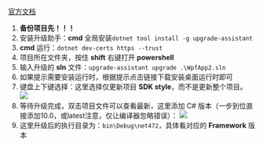 [官方文档](https://dotnet.microsoft.com/zh-cn/platform/upgrade-assistant/tutorial/install-upgrade-assistant)

1. **备份项目先！！！**
2. 安装升级助手：**cmd** 全局安装`dotnet tool install -g upgrade-assistant`
3. **cmd** 运行：`dotnet dev-certs https --trust`
4. 项目所在文件夹，按住 **shift** 右键打开 **powershell**
5. 输入升级的 **sln** 文件：`upgrade-assistant upgrade .\WpfApp2.sln`
6. 如果提示需要安装运行时，根据提示点击链接下载安装桌面运行时即可
7. 键盘上下键选择：这里选择仅更新项目 **SDK style**，而不是更新整个项目。
    ![](https://cdn.jsdelivr.net/gh/BingGitCn/BingGitCn.github.io/images/202408271.png)
8. 等待升级完成，双击项目文件可以查看最新，这里添加 C# 版本（一步到位直接添加10.0，或latest注意，仅让编译器忽略错误）：
    ![](https://cdn.jsdelivr.net/gh/BingGitCn/BingGitCn.github.io/images/202408272.png)
9. 这里升级后的执行目录为：`bin\Debug\net472`，具体看对应的 **Framework** 版本

<!-- ##{"timestamp":1684575105}## -->